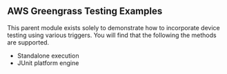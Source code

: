 ## AWS Greengrass Testing Examples

This parent module exists solely to demonstrate how to incorporate device testing using various triggers.
You will find that the following the methods are supported.

- Standalone execution
- JUnit platform engine